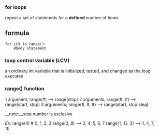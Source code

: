 ### for loops

repeat a set of statements for a __defined__ number of times

## formula

```
for LCV in range():
    #body statement
  ```

  ### loop control variable (LCV)
  an ordinary int variable that is initialized, tested, and changed as the loop executes

  ### range() function

  1 argument; range(#) --> range(stop)
  2 arguments; range(#, #) --> range(start, stop)
  3 arguments; range(#, #, #) --> range(start, stop step)

__note:__stop number is exclusive
  
  *Ex.*
  range(4) # 0, 1, 2, 3
  range(3, 8) --> 3, 4, 5, 6, 7
  range(1, 13, 3) --> 1, 4, 7, 10

